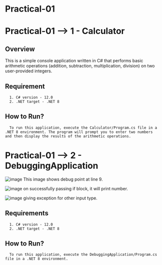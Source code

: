 # Practical-01
# Practical-01 --> 1 - Calculator
  ## Overview
  This is a simple console application written in C# that performs basic arithmetic operations (addition, subtraction, multiplication, division) on two user-provided integers.
  ## Requirement
      1. C# version - 12.0
      2. .NET target - .NET 8
  ## How to Run?
      To run this application, execute the Calculator/Program.cs file in a .NET 8 environment. The program will prompt you to enter two numbers and then display the results of the arithmetic operations.

# Practical-01 --> 2 - DebuggingApplication

  ![image](https://github.com/user-attachments/assets/0ae8f056-6036-40ff-bbfe-87f7684de6b5)
  This image shows debug point at line 9.
  
  ![image](https://github.com/user-attachments/assets/6596d617-a023-4eb8-9da8-753db14d9dc5)
  on successfully passing if block, it will print number.
  
  ![image](https://github.com/user-attachments/assets/da915605-2444-4d6b-b3c4-a9fc8f6e2251)
  giving exception for other input type.

  ## Requirements
      1. C# version - 12.0
      2. .NET target - .NET 8
  ## How to Run?
      To run this application, execute the DebuggingApplication/Program.cs file in a .NET 8 environment.
